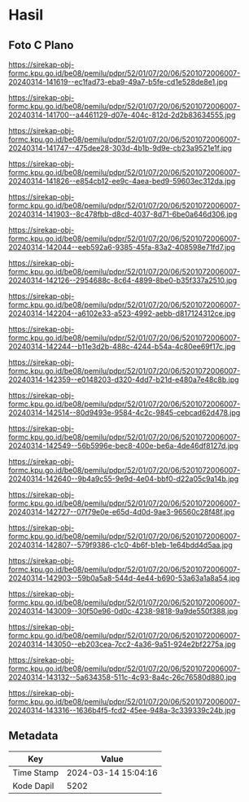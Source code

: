 # Hasil

## Foto C Plano

https://sirekap-obj-formc.kpu.go.id/be08/pemilu/pdpr/52/01/07/20/06/5201072006007-20240314-141619--ec1fad73-eba9-49a7-b5fe-cd1e528de8e1.jpg

https://sirekap-obj-formc.kpu.go.id/be08/pemilu/pdpr/52/01/07/20/06/5201072006007-20240314-141700--a4461129-d07e-404c-812d-2d2b83634555.jpg

https://sirekap-obj-formc.kpu.go.id/be08/pemilu/pdpr/52/01/07/20/06/5201072006007-20240314-141747--475dee28-303d-4b1b-9d9e-cb23a9521e1f.jpg

https://sirekap-obj-formc.kpu.go.id/be08/pemilu/pdpr/52/01/07/20/06/5201072006007-20240314-141826--e854cb12-ee9c-4aea-bed9-59603ec312da.jpg

https://sirekap-obj-formc.kpu.go.id/be08/pemilu/pdpr/52/01/07/20/06/5201072006007-20240314-141903--8c478fbb-d8cd-4037-8d71-6be0a646d306.jpg

https://sirekap-obj-formc.kpu.go.id/be08/pemilu/pdpr/52/01/07/20/06/5201072006007-20240314-142044--eeb592a6-9385-45fa-83a2-408598e71fd7.jpg

https://sirekap-obj-formc.kpu.go.id/be08/pemilu/pdpr/52/01/07/20/06/5201072006007-20240314-142126--2954688c-8c64-4899-8be0-b35f337a2510.jpg

https://sirekap-obj-formc.kpu.go.id/be08/pemilu/pdpr/52/01/07/20/06/5201072006007-20240314-142204--a6102e33-a523-4992-aebb-d817124312ce.jpg

https://sirekap-obj-formc.kpu.go.id/be08/pemilu/pdpr/52/01/07/20/06/5201072006007-20240314-142244--b11e3d2b-488c-4244-b54a-4c80ee69f17c.jpg

https://sirekap-obj-formc.kpu.go.id/be08/pemilu/pdpr/52/01/07/20/06/5201072006007-20240314-142359--e0148203-d320-4dd7-b21d-e480a7e48c8b.jpg

https://sirekap-obj-formc.kpu.go.id/be08/pemilu/pdpr/52/01/07/20/06/5201072006007-20240314-142514--80d9493e-9584-4c2c-9845-cebcad62d478.jpg

https://sirekap-obj-formc.kpu.go.id/be08/pemilu/pdpr/52/01/07/20/06/5201072006007-20240314-142549--56b5996e-bec8-400e-be6a-4de46df8127d.jpg

https://sirekap-obj-formc.kpu.go.id/be08/pemilu/pdpr/52/01/07/20/06/5201072006007-20240314-142640--9b4a9c55-9e9d-4e04-bbf0-d22a05c9a14b.jpg

https://sirekap-obj-formc.kpu.go.id/be08/pemilu/pdpr/52/01/07/20/06/5201072006007-20240314-142727--07f79e0e-e65d-4d0d-9ae3-96560c28f48f.jpg

https://sirekap-obj-formc.kpu.go.id/be08/pemilu/pdpr/52/01/07/20/06/5201072006007-20240314-142807--579f9386-c1c0-4b6f-b1eb-1e64bdd4d5aa.jpg

https://sirekap-obj-formc.kpu.go.id/be08/pemilu/pdpr/52/01/07/20/06/5201072006007-20240314-142903--59b0a5a8-544d-4e44-b690-53a63a1a8a54.jpg

https://sirekap-obj-formc.kpu.go.id/be08/pemilu/pdpr/52/01/07/20/06/5201072006007-20240314-143009--30f50e96-0d0c-4238-9818-9a9de550f388.jpg

https://sirekap-obj-formc.kpu.go.id/be08/pemilu/pdpr/52/01/07/20/06/5201072006007-20240314-143050--eb203cea-7cc2-4a36-9a51-924e2bf2275a.jpg

https://sirekap-obj-formc.kpu.go.id/be08/pemilu/pdpr/52/01/07/20/06/5201072006007-20240314-143132--5a634358-511c-4c93-8a4c-26c76580d880.jpg

https://sirekap-obj-formc.kpu.go.id/be08/pemilu/pdpr/52/01/07/20/06/5201072006007-20240314-143316--1636b4f5-fcd2-45ee-948a-3c339339c24b.jpg


## Metadata

| Key        | Value               |
| ---------- | ------------------- |
| Time Stamp | 2024-03-14 15:04:16 |
| Kode Dapil | 5202                |



